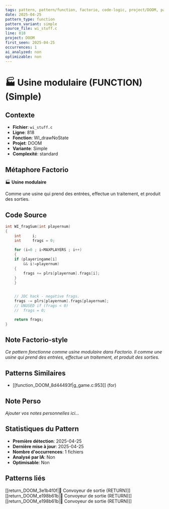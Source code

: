 ```yaml
---
tags: pattern, pattern/function, factorio, code-logic, project/DOOM, pattern/variant/simple
date: 2025-04-25
pattern_type: function
pattern_variant: simple
source_file: wi_stuff.c
line: 818
project: DOOM
first_seen: 2025-04-25
occurrences: 1
ai_analyzed: non
optimizable: non
---
```


# 🏭 Usine modulaire (FUNCTION) (Simple)

## Contexte
- **Fichier**: `wi_stuff.c`
- **Ligne**: 818
- **Fonction**: WI_drawNoState
- **Projet**: DOOM
- **Variante**: Simple
- **Complexité**: standard

## Métaphore Factorio
🏭 **Usine modulaire**

Comme une usine qui prend des entrées, effectue un traitement, et produit des sorties.

## Code Source
```c
int WI_fragSum(int playernum)
{
    int		i;
    int		frags = 0;
    
    for (i=0 ; i<MAXPLAYERS ; i++)
    {
	if (playeringame[i]
	    && i!=playernum)
	{
	    frags += plrs[playernum].frags[i];
	}
    }

	
    // JDC hack - negative frags.
    frags -= plrs[playernum].frags[playernum];
    // UNUSED if (frags < 0)
    // 	frags = 0;

    return frags;
}
```

## Note Factorio-style
*Ce pattern fonctionne comme usine modulaire dans Factorio. Il comme une usine qui prend des entrées, effectue un traitement, et produit des sorties.*

## Patterns Similaires
- [[function_DOOM_8d44493f|g_game.c:953]] (for)

## Note Perso
*Ajouter vos notes personnelles ici...*

## Statistiques du Pattern
- **Première détection**: 2025-04-25
- **Dernière mise à jour**: 2025-04-25
- **Nombre d'occurrences**: 1 fichiers
- **Analysé par IA**: Non
- **Optimisable**: Non

## Patterns liés
[[return_DOOM_3e1b4f0f|🚚 Convoyeur de sortie (RETURN)]]
[[return_DOOM_e198b61b|🚚 Convoyeur de sortie (RETURN)]]
[[return_DOOM_e198b61b|🚚 Convoyeur de sortie (RETURN)]]
